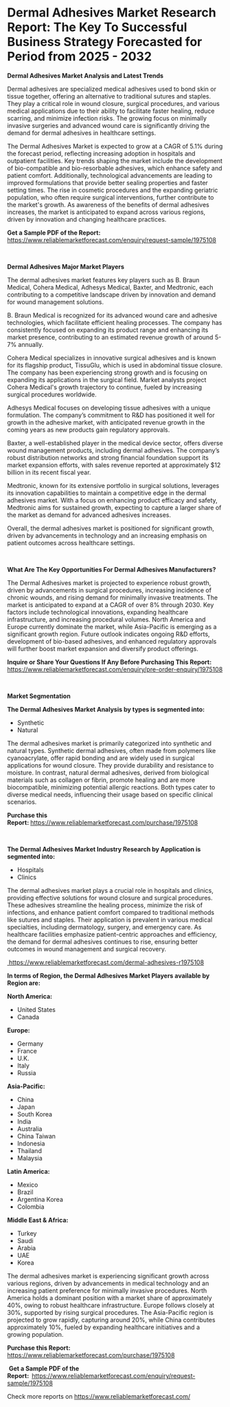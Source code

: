 <p><h1>Dermal Adhesives Market Research Report: The Key To Successful Business Strategy Forecasted for Period from 2025 - 2032</h1></p><p><strong>Dermal Adhesives Market Analysis and Latest Trends</strong></p>
<p><p>Dermal adhesives are specialized medical adhesives used to bond skin or tissue together, offering an alternative to traditional sutures and staples. They play a critical role in wound closure, surgical procedures, and various medical applications due to their ability to facilitate faster healing, reduce scarring, and minimize infection risks. The growing focus on minimally invasive surgeries and advanced wound care is significantly driving the demand for dermal adhesives in healthcare settings.</p><p>The Dermal Adhesives Market is expected to grow at a CAGR of 5.1% during the forecast period, reflecting increasing adoption in hospitals and outpatient facilities. Key trends shaping the market include the development of bio-compatible and bio-resorbable adhesives, which enhance safety and patient comfort. Additionally, technological advancements are leading to improved formulations that provide better sealing properties and faster setting times. The rise in cosmetic procedures and the expanding geriatric population, who often require surgical interventions, further contribute to the market's growth. As awareness of the benefits of dermal adhesives increases, the market is anticipated to expand across various regions, driven by innovation and changing healthcare practices.</p></p>
<p><strong>Get a Sample PDF of the Report:&nbsp;</strong> <a href="https://www.reliablemarketforecast.com/enquiry/request-sample/1975108?utm_campaign=3049&utm_medium=2&utm_source=Github&utm_content=ia&utm_term=09032025&utm_id=dermal-adhesives">https://www.reliablemarketforecast.com/enquiry/request-sample/1975108</a></p>
<p>&nbsp;</p>
<p><strong>Dermal Adhesives Major Market Players</strong></p>
<p><p>The dermal adhesives market features key players such as B. Braun Medical, Cohera Medical, Adhesys Medical, Baxter, and Medtronic, each contributing to a competitive landscape driven by innovation and demand for wound management solutions.</p><p>B. Braun Medical is recognized for its advanced wound care and adhesive technologies, which facilitate efficient healing processes. The company has consistently focused on expanding its product range and enhancing its market presence, contributing to an estimated revenue growth of around 5-7% annually.</p><p>Cohera Medical specializes in innovative surgical adhesives and is known for its flagship product, TissuGlu, which is used in abdominal tissue closure. The company has been experiencing strong growth and is focusing on expanding its applications in the surgical field. Market analysts project Cohera Medical's growth trajectory to continue, fueled by increasing surgical procedures worldwide.</p><p>Adhesys Medical focuses on developing tissue adhesives with a unique formulation. The company’s commitment to R&D has positioned it well for growth in the adhesive market, with anticipated revenue growth in the coming years as new products gain regulatory approvals.</p><p>Baxter, a well-established player in the medical device sector, offers diverse wound management products, including dermal adhesives. The company’s robust distribution networks and strong financial foundation support its market expansion efforts, with sales revenue reported at approximately $12 billion in its recent fiscal year.</p><p>Medtronic, known for its extensive portfolio in surgical solutions, leverages its innovation capabilities to maintain a competitive edge in the dermal adhesives market. With a focus on enhancing product efficacy and safety, Medtronic aims for sustained growth, expecting to capture a larger share of the market as demand for advanced adhesives increases. </p><p>Overall, the dermal adhesives market is positioned for significant growth, driven by advancements in technology and an increasing emphasis on patient outcomes across healthcare settings.</p></p>
<p>&nbsp;</p>
<p><strong>What Are The Key Opportunities For Dermal Adhesives Manufacturers?</strong></p>
<p><p>The Dermal Adhesives market is projected to experience robust growth, driven by advancements in surgical procedures, increasing incidence of chronic wounds, and rising demand for minimally invasive treatments. The market is anticipated to expand at a CAGR of over 8% through 2030. Key factors include technological innovations, expanding healthcare infrastructure, and increasing procedural volumes. North America and Europe currently dominate the market, while Asia-Pacific is emerging as a significant growth region. Future outlook indicates ongoing R&D efforts, development of bio-based adhesives, and enhanced regulatory approvals will further boost market expansion and diversify product offerings.</p></p>
<p><strong>Inquire or Share Your Questions If Any Before Purchasing This Report:</strong> <a href="https://www.reliablemarketforecast.com/enquiry/pre-order-enquiry/1975108?utm_campaign=3049&utm_medium=2&utm_source=Github&utm_content=ia&utm_term=09032025&utm_id=dermal-adhesives">https://www.reliablemarketforecast.com/enquiry/pre-order-enquiry/1975108</a></p>
<p>&nbsp;</p>
<p><strong>Market Segmentation</strong></p>
<p><strong>The Dermal Adhesives Market Analysis by types is segmented into:</strong></p>
<p><ul><li>Synthetic</li><li>Natural</li></ul></p>
<p><p>The dermal adhesives market is primarily categorized into synthetic and natural types. Synthetic dermal adhesives, often made from polymers like cyanoacrylate, offer rapid bonding and are widely used in surgical applications for wound closure. They provide durability and resistance to moisture. In contrast, natural dermal adhesives, derived from biological materials such as collagen or fibrin, promote healing and are more biocompatible, minimizing potential allergic reactions. Both types cater to diverse medical needs, influencing their usage based on specific clinical scenarios.</p></p>
<p><strong>Purchase this Report:&nbsp;</strong><a href="https://www.reliablemarketforecast.com/purchase/1975108?utm_campaign=3049&utm_medium=2&utm_source=Github&utm_content=ia&utm_term=09032025&utm_id=dermal-adhesives">https://www.reliablemarketforecast.com/purchase/1975108</a></p>
<p>&nbsp;</p>
<p><strong>The Dermal Adhesives Market Industry Research by Application is segmented into:</strong></p>
<p><ul><li>Hospitals</li><li>Clinics</li></ul></p>
<p><p>The dermal adhesives market plays a crucial role in hospitals and clinics, providing effective solutions for wound closure and surgical procedures. These adhesives streamline the healing process, minimize the risk of infections, and enhance patient comfort compared to traditional methods like sutures and staples. Their application is prevalent in various medical specialties, including dermatology, surgery, and emergency care. As healthcare facilities emphasize patient-centric approaches and efficiency, the demand for dermal adhesives continues to rise, ensuring better outcomes in wound management and surgical recovery.</p></p>
<p><a href="https://www.reliablemarketforecast.com/dermal-adhesives-r1975108?utm_campaign=3049&utm_medium=2&utm_source=Github&utm_content=ia&utm_term=09032025&utm_id=dermal-adhesives">&nbsp;https://www.reliablemarketforecast.com/dermal-adhesives-r1975108</a></p>
<p><strong>In terms of Region, the Dermal Adhesives Market Players available by Region are:</strong></p>
<p>
    <p> <strong> North America: </strong>
        <ul>
            <li>United States</li>
            <li>Canada</li>
        </ul>
        </p> 
    <p> <strong> Europe: </strong>
        <ul>
            <li>Germany</li>
            <li>France</li>
            <li>U.K.</li>
            <li>Italy</li>
            <li>Russia</li>
        </ul>
        </p> 
    <p> <strong> Asia-Pacific: </strong>
        <ul>
            <li>China</li>
            <li>Japan</li>
            <li>South Korea</li>
            <li>India</li>
            <li>Australia</li>
            <li>China Taiwan</li>
            <li>Indonesia</li>
            <li>Thailand</li>
            <li>Malaysia</li>
        </ul>
        </p> 
    <p> <strong> Latin America: </strong>
        <ul>
            <li>Mexico</li>
            <li>Brazil</li>
            <li>Argentina Korea</li>
            <li>Colombia</li>
        </ul>
        </p> 
    <p> <strong> Middle East & Africa: </strong>
        <ul>
            <li>Turkey</li>
            <li>Saudi</li>
            <li>Arabia</li>
            <li>UAE</li>
            <li>Korea</li>
        </ul>
    </p>
    </p>
<p><p>The dermal adhesives market is experiencing significant growth across various regions, driven by advancements in medical technology and an increasing patient preference for minimally invasive procedures. North America holds a dominant position with a market share of approximately 40%, owing to robust healthcare infrastructure. Europe follows closely at 30%, supported by rising surgical procedures. The Asia-Pacific region is projected to grow rapidly, capturing around 20%, while China contributes approximately 10%, fueled by expanding healthcare initiatives and a growing population.</p></p>
<p><strong>Purchase this Report: </strong><a href="https://www.reliablemarketforecast.com/purchase/1975108?utm_campaign=3049&utm_medium=2&utm_source=Github&utm_content=ia&utm_term=09032025&utm_id=dermal-adhesives">https://www.reliablemarketforecast.com/purchase/1975108</a></p>
<p>&nbsp;<strong>Get a Sample PDF of the Report:&nbsp;&nbsp;</strong><a href="https://www.reliablemarketforecast.com/enquiry/request-sample/1975108?utm_campaign=3049&utm_medium=2&utm_source=Github&utm_content=ia&utm_term=09032025&utm_id=dermal-adhesives">https://www.reliablemarketforecast.com/enquiry/request-sample/1975108</a></p>
<p><strong></strong></p>
<p>Check more reports on <a href="https://www.reliablemarketforecast.com/?utm_campaign=3049&utm_medium=2&utm_source=Github&utm_content=ia&utm_term=09032025&utm_id=dermal-adhesives">https://www.reliablemarketforecast.com/</a></p>